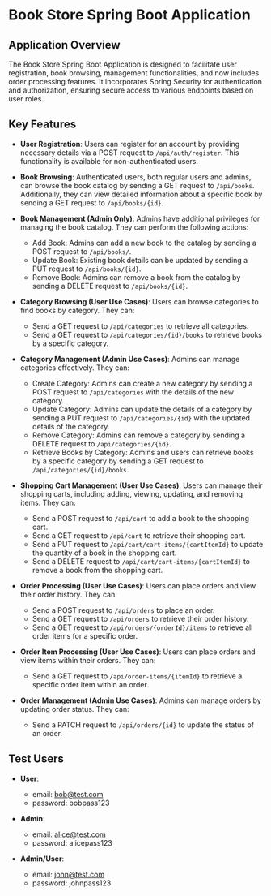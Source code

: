 # Book Store Spring Boot Application

## Application Overview

The Book Store Spring Boot Application is designed to facilitate user registration, book browsing, management functionalities, and now includes order processing features. It incorporates Spring Security for authentication and authorization, ensuring secure access to various endpoints based on user roles.

## Key Features

- **User Registration**: Users can register for an account by providing necessary details via a POST request to `/api/auth/register`. This functionality is available for non-authenticated users.

- **Book Browsing**: Authenticated users, both regular users and admins, can browse the book catalog by sending a GET request to `/api/books`. Additionally, they can view detailed information about a specific book by sending a GET request to `/api/books/{id}`.

- **Book Management (Admin Only)**: Admins have additional privileges for managing the book catalog. They can perform the following actions:
  - Add Book: Admins can add a new book to the catalog by sending a POST request to `/api/books/`.
  - Update Book: Existing book details can be updated by sending a PUT request to `/api/books/{id}`.
  - Remove Book: Admins can remove a book from the catalog by sending a DELETE request to `/api/books/{id}`.

- **Category Browsing (User Use Cases)**: Users can browse categories to find books by category. They can:
  - Send a GET request to `/api/categories` to retrieve all categories.
  - Send a GET request to `/api/categories/{id}/books` to retrieve books by a specific category.

- **Category Management (Admin Use Cases)**: Admins can manage categories effectively. They can:
  - Create Category: Admins can create a new category by sending a POST request to `/api/categories` with the details of the new category.
  - Update Category: Admins can update the details of a category by sending a PUT request to `/api/categories/{id}` with the updated details of the category.
  - Remove Category: Admins can remove a category by sending a DELETE request to `/api/categories/{id}`.
  - Retrieve Books by Category: Admins and users can retrieve books by a specific category by sending a GET request to `/api/categories/{id}/books`.

- **Shopping Cart Management (User Use Cases)**: Users can manage their shopping carts, including adding, viewing, updating, and removing items. They can:
  - Send a POST request to `/api/cart` to add a book to the shopping cart.
  - Send a GET request to `/api/cart` to retrieve their shopping cart.
  - Send a PUT request to `/api/cart/cart-items/{cartItemId}` to update the quantity of a book in the shopping cart.
  - Send a DELETE request to `/api/cart/cart-items/{cartItemId}` to remove a book from the shopping cart.

- **Order Processing (User Use Cases)**: Users can place orders and view their order history. They can:
  - Send a POST request to `/api/orders` to place an order.
  - Send a GET request to `/api/orders` to retrieve their order history.
  - Send a GET request to `/api/orders/{orderId}/items` to retrieve all order items for a specific order.

- **Order Item Processing (User Use Cases)**: Users can place orders and view items within their orders. They can:
  - Send a GET request to `/api/order-items/{itemId}` to retrieve a specific order item within an order.

- **Order Management (Admin Use Cases)**: Admins can manage orders by updating order status. They can:
  - Send a PATCH request to `/api/orders/{id}` to update the status of an order.

## Test Users

- **User**:
  - email: bob@test.com
  - password: bobpass123

- **Admin**:
  - email: alice@test.com
  - password: alicepass123

- **Admin/User**:
  - email: john@test.com
  - password: johnpass123
